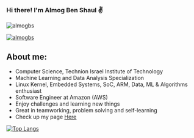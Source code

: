 ### Hi there! I'm Almog Ben Shaul ✌️

<p align="left"> <img src="https://komarev.com/ghpvc/?username=almogbs&label=Profile%20views&color=0e75b6&style=flat" alt="almogbs" /> </p>

<p align="left"> <a href="https://github.com/ryo-ma/github-profile-trophy"><img src="https://github-profile-trophy.vercel.app/?username=almogbs" alt="almogbs" /></a> </p>

## About me:
- Computer Science, Technion Israel Institute of Technology
- Machine Learning and Data Analysis Specialization
- Linux Kernel, Embedded Systems, SoC, ARM, Data, ML & Algorithms enthusiast
- Software Engineer at Amazon (AWS)
- Enjoy challenges and learning new things
- Great in teamworking, problem solving and self-learning
- Check up my page [Here](Almogbs.github.io)

[![Top Langs](https://github-readme-stats.vercel.app/api/top-langs/?username=almogbs&hide=javascript,html,css,scss,jupyter%20notebook&langs_count=4&theme=radical)](https://github.com/almogbs)
